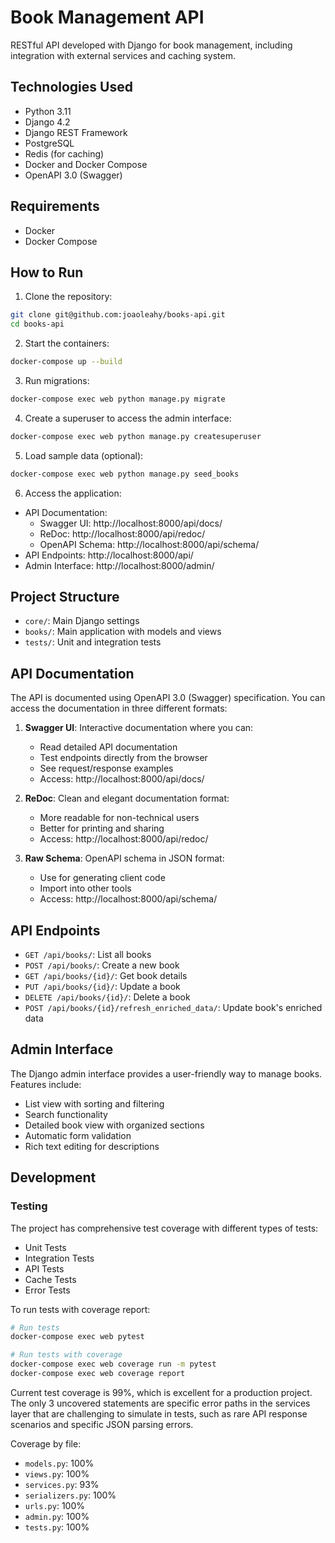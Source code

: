 # Book Management API

RESTful API developed with Django for book management, including integration with external services and caching system.

## Technologies Used

- Python 3.11
- Django 4.2
- Django REST Framework
- PostgreSQL
- Redis (for caching)
- Docker and Docker Compose
- OpenAPI 3.0 (Swagger)

## Requirements

- Docker
- Docker Compose

## How to Run

1. Clone the repository:
```bash
git clone git@github.com:joaoleahy/books-api.git
cd books-api
```

2. Start the containers:
```bash
docker-compose up --build
```

3. Run migrations:
```bash
docker-compose exec web python manage.py migrate
```

4. Create a superuser to access the admin interface:
```bash
docker-compose exec web python manage.py createsuperuser
```

5. Load sample data (optional):
```bash
docker-compose exec web python manage.py seed_books
```

6. Access the application:
- API Documentation:
  - Swagger UI: http://localhost:8000/api/docs/
  - ReDoc: http://localhost:8000/api/redoc/
  - OpenAPI Schema: http://localhost:8000/api/schema/
- API Endpoints: http://localhost:8000/api/
- Admin Interface: http://localhost:8000/admin/

## Project Structure

- `core/`: Main Django settings
- `books/`: Main application with models and views
- `tests/`: Unit and integration tests

## API Documentation

The API is documented using OpenAPI 3.0 (Swagger) specification. You can access the documentation in three different formats:

1. **Swagger UI**: Interactive documentation where you can:
   - Read detailed API documentation
   - Test endpoints directly from the browser
   - See request/response examples
   - Access: http://localhost:8000/api/docs/

2. **ReDoc**: Clean and elegant documentation format:
   - More readable for non-technical users
   - Better for printing and sharing
   - Access: http://localhost:8000/api/redoc/

3. **Raw Schema**: OpenAPI schema in JSON format:
   - Use for generating client code
   - Import into other tools
   - Access: http://localhost:8000/api/schema/

## API Endpoints

- `GET /api/books/`: List all books
- `POST /api/books/`: Create a new book
- `GET /api/books/{id}/`: Get book details
- `PUT /api/books/{id}/`: Update a book
- `DELETE /api/books/{id}/`: Delete a book
- `POST /api/books/{id}/refresh_enriched_data/`: Update book's enriched data

## Admin Interface

The Django admin interface provides a user-friendly way to manage books. Features include:
- List view with sorting and filtering
- Search functionality
- Detailed book view with organized sections
- Automatic form validation
- Rich text editing for descriptions

## Development

### Testing

The project has comprehensive test coverage with different types of tests:

- Unit Tests
- Integration Tests
- API Tests
- Cache Tests
- Error Tests

To run tests with coverage report:
```bash
# Run tests
docker-compose exec web pytest

# Run tests with coverage
docker-compose exec web coverage run -m pytest
docker-compose exec web coverage report
```

Current test coverage is 99%, which is excellent for a production project. The only 3 uncovered statements are specific error paths in the services layer that are challenging to simulate in tests, such as rare API response scenarios and specific JSON parsing errors.

Coverage by file:
- `models.py`: 100%
- `views.py`: 100%
- `services.py`: 93%
- `serializers.py`: 100%
- `urls.py`: 100%
- `admin.py`: 100%
- `tests.py`: 100%